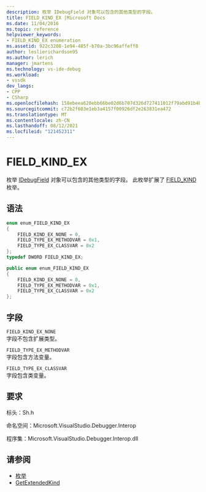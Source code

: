 ```yaml
---
description: 枚举 IDebugField 对象可以包含的其他类型的字段。
title: FIELD_KIND_EX |Microsoft Docs
ms.date: 11/04/2016
ms.topic: reference
helpviewer_keywords:
- FIELD_KIND_EX enumeration
ms.assetid: 922c3208-1e94-485f-b70a-3bc96affeff8
author: leslierichardson95
ms.author: lerich
manager: jmartens
ms.technology: vs-ide-debug
ms.workload:
- vssdk
dev_langs:
- CPP
- CSharp
ms.openlocfilehash: 158ebeea620ebb66be02d6b707d326d727411012f79abd91b4b1578be048a0ad
ms.sourcegitcommit: c72b2f603e1eb3a4157f00926df2e263831ea472
ms.translationtype: MT
ms.contentlocale: zh-CN
ms.lasthandoff: 08/12/2021
ms.locfileid: "121452311"
---
```

# <a name="field_kind_ex"></a>FIELD_KIND_EX
枚举 [IDebugField](../../../extensibility/debugger/reference/idebugfield.md) 对象可以包含的其他类型的字段。 此枚举扩展了 [FIELD_KIND](../../../extensibility/debugger/reference/field-kind.md) 枚举。

## <a name="syntax"></a>语法

```cpp
enum enum_FIELD_KIND_EX
{
    FIELD_KIND_EX_NONE = 0,
    FIELD_TYPE_EX_METHODVAR = 0x1,
    FIELD_TYPE_EX_CLASSVAR = 0x2
};
typedef DWORD FIELD_KIND_EX;
```

```csharp
public enum enum_FIELD_KIND_EX
{
    FIELD_KIND_EX_NONE = 0,
    FIELD_TYPE_EX_METHODVAR = 0x1,
    FIELD_TYPE_EX_CLASSVAR = 0x2
};
```

## <a name="fields"></a>字段
`FIELD_KIND_EX_NONE`\
字段不包含扩展类型。

`FIELD_TYPE_EX_METHODVAR`\
字段包含方法变量。

`FIELD_TYPE_EX_CLASSVAR`\
字段包含类变量。

## <a name="requirements"></a>要求
标头：Sh.h

命名空间：Microsoft.VisualStudio.Debugger.Interop

程序集：Microsoft.VisualStudio.Debugger.Interop.dll

## <a name="see-also"></a>请参阅
- [枚举](../../../extensibility/debugger/reference/enumerations-visual-studio-debugging.md)
- [GetExtendedKind](../../../extensibility/debugger/reference/idebugextendedfield-getextendedkind.md)
